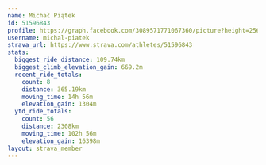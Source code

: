 ```yaml
---
name: Michał Piątek
id: 51596843
profile: https://graph.facebook.com/3089571771067360/picture?height=256&width=256
username: michal-piatek
strava_url: https://www.strava.com/athletes/51596843
stats:
  biggest_ride_distance: 109.74km
  biggest_climb_elevation_gain: 669.2m
  recent_ride_totals:
    count: 8
    distance: 365.19km
    moving_time: 14h 56m
    elevation_gain: 1304m
  ytd_ride_totals:
    count: 56
    distance: 2308km
    moving_time: 102h 56m
    elevation_gain: 16398m
layout: strava_member
--- 
```

